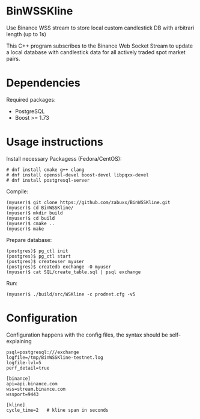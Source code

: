 # BinWSSKline
Use Binance WSS stream to store local custom candlestick DB with arbitrari length (up to 1s)

This C++ program subscribes to the Binance Web Socket Stream to update a local database with candlestick data for all actively traded spot market pairs.

# Dependencies

Required packages:
* PostgreSQL
* Boost >= 1.73


# Usage instructions

Install necessary Packagess (Fedora/CentOS):

    # dnf install cmake g++ clang
    # dnf install openssl-devel boost-devel libpqxx-devel
    # dnf install postgresql-server
    
Compile:

    (myuser)$ git clone https://github.com/zabuxx/BinWSSKline.git
    (myuser)$ cd BinWSSKline/
    (myuser)$ mkdir build
    (myuser)$ cd build
    (myuser)$ cmake ..
    (myuser)$ make

Prepare database:
    
    (postgres)$ pg_ctl init
    (postgres)$ pg_ctl start
    (postgres)$ createuser myuser
    (postgres)$ createdb exchange -O myuser
    (myuser)$ cat SQL/create_table.sql | psql exchange

Run:

    (myuser)$ ./build/src/WSKline -c prodnet.cfg -v5
   
 # Configuration
 
 Configuration happens with the config files, the syntax should be self-explaining
 
    psql=postgresql:///exchange
    logfile=/tmp/BinWSSKline-testnet.log
    logfile-lvl=5
    perf_detail=true
    
    [binance]
    api=api.binance.com
    wss=stream.binance.com
    wssport=9443

    [kline]
    cycle_time=2   # kline span in seconds



